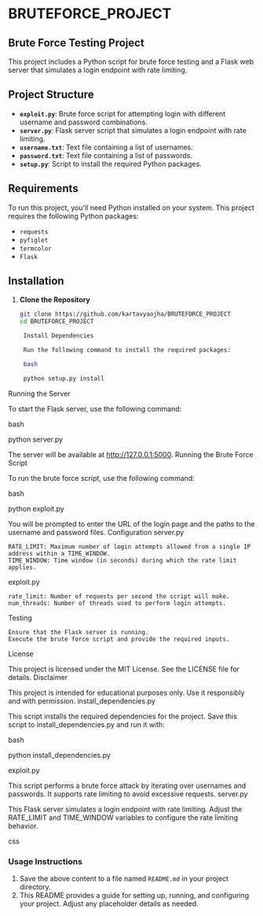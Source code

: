 # BRUTEFORCE_PROJECT

## Brute Force Testing Project

This project includes a Python script for brute force testing and a Flask web server that simulates a login endpoint with rate limiting.

## Project Structure

- **`exploit.py`**: Brute force script for attempting login with different username and password combinations.
- **`server.py`**: Flask server script that simulates a login endpoint with rate limiting.
- **`username.txt`**: Text file containing a list of usernames.
- **`password.txt`**: Text file containing a list of passwords.
- **`setup.py`**: Script to install the required Python packages.

## Requirements

To run this project, you'll need Python installed on your system. This project requires the following Python packages:

- `requests`
- `pyfiglet`
- `termcolor`
- `Flask`

## Installation

1. **Clone the Repository**

   ```bash
   git clone https://github.com/kartavyaojha/BRUTEFORCE_PROJECT
   cd BRUTEFORCE_PROJECT

    Install Dependencies

    Run the following command to install the required packages:

    bash

    python setup.py install

Running the Server

To start the Flask server, use the following command:

bash

python server.py

The server will be available at http://127.0.0.1:5000.
Running the Brute Force Script

To run the brute force script, use the following command:

bash

python exploit.py

You will be prompted to enter the URL of the login page and the paths to the username and password files.
Configuration
server.py

    RATE_LIMIT: Maximum number of login attempts allowed from a single IP address within a TIME_WINDOW.
    TIME_WINDOW: Time window (in seconds) during which the rate limit applies.

exploit.py

    rate_limit: Number of requests per second the script will make.
    num_threads: Number of threads used to perform login attempts.

Testing

    Ensure that the Flask server is running.
    Execute the brute force script and provide the required inputs.

License

This project is licensed under the MIT License. See the LICENSE file for details.
Disclaimer

This project is intended for educational purposes only. Use it responsibly and with permission.
install_dependencies.py

This script installs the required dependencies for the project. Save this script to install_dependencies.py and run it with:

bash

python install_dependencies.py

exploit.py

This script performs a brute force attack by iterating over usernames and passwords. It supports rate limiting to avoid excessive requests.
server.py

This Flask server simulates a login endpoint with rate limiting. Adjust the RATE_LIMIT and TIME_WINDOW variables to configure the rate limiting behavior.

css


### **Usage Instructions**

1. Save the above content to a file named `README.md` in your project directory.
2. This README provides a guide for setting up, running, and configuring your project. Adjust any placeholder details as needed.
